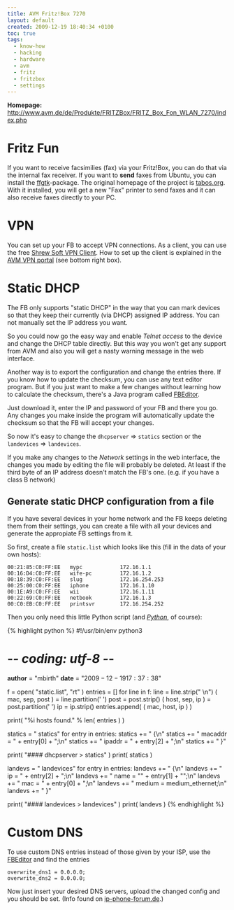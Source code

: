 ```yaml
---
title: AVM Fritz!Box 7270
layout: default
created: 2009-12-19 18:40:34 +0100
toc: true
tags:
  - know-how
  - hacking
  - hardware
  - avm
  - fritz
  - fritzbox
  - settings
---
```

**Homepage:** http://www.avm.de/de/Produkte/FRITZBox/FRITZ_Box_Fon_WLAN_7270/index.php

Fritz Fun
=========

If you want to receive facsimilies (fax) via your Fritz!Box, you can do that via the internal fax receiver. If you want to **send** faxes from Ubuntu, you can install the [ffgtk](http://wiki.ubuntuusers.de/ffgtk)-package. The original homepage of the project is [tabos.org](http://www.tabos.org/ffgtk/). With it installed, you will get a new "Fax" printer to send faxes and it can also receive faxes directly to your PC.


VPN
===

You can set up your FB to accept VPN connections. As a client, you can use the free [Shrew Soft VPN Client](http://www.shrew.net/). How to set up the client is explained in the [AVM VPN portal](http://www.avm.de/de/Service/Service-Portale/Service-Portal/index.php?portal=VPN) (see bottom right box).


Static DHCP
===========

The FB only supports "static DHCP" in the way that you can mark devices so that they keep their currently (via DHCP) assigned IP address. You can not manually set the IP address you want.

So you could now go the easy way and enable *Telnet access* to the device and change the DHCP table directly. But this way you won't get any support from AVM and also you will get a nasty warning message in the web interface.

Another way is to export the configuration and change the entries there. If you know how to update the checksum, you can use any text editor program. But if you just want to make a few changes without learning how to calculate the checksum, there's a Java program called [FBEditor](http://www.ip-phone-forum.de/showthread.php?t=79513).

Just download it, enter the IP and password of your FB and there you go. Any changes you make inside the program will automatically update the checksum so that the FB will accept your changes.

So now it's easy to change the `dhcpserver` ⇒ `statics` section or the `landevices` ⇒ `landevices`.

<p><div class="noteimportant">If you make any changes to the <em>Network</em> settings in the web interface, the changes you made by editing the file will probably be deleted. At least if the third byte of an IP address doesn't match the FB's one. (e.g. if you have a class B network)</div></p>


Generate static DHCP configuration from a file
----------------------------------------------

If you have several devices in your home network and the FB keeps deleting them from their settings, you can create a file with all your devices and generate the appropiate FB settings from it.

So first, create a file `static.list` which looks like this (fill in the data of your own hosts):

~~~
00:21:85:C0:FF:EE   mypc            172.16.1.1
00:16:D4:C0:FF:EE   wife-pc         172.16.1.2
00:18:39:C0:FF:EE   slug            172.16.254.253
00:25:00:C0:FF:EE   iphone          172.16.1.10
00:1E:A9:C0:FF:EE   wii             172.16.1.11
00:22:69:C0:FF:EE   netbook         172.16.1.3
00:C0:EB:C0:FF:EE   printsvr        172.16.254.252
~~~

Then you only need this little Python script (and *[Python](http://www.python.org/)*, of course):

{% highlight python %}
#!/usr/bin/env python3
# -*- coding: utf-8 -*-

__author__ = "mbirth"
__date__   = "$2009-12-19 17:37:38$"

f = open( "static.list", "rt" )
entries = []
for line in f:
    line = line.strip(" \n")
    ( mac, sep, post ) = line.partition(' ')
    post = post.strip()
    ( host, sep, ip ) = post.partition(' ')
    ip = ip.strip()
    entries.append( ( mac, host, ip ) )

print( "%i hosts found." % len( entries ) )

statics = "        statics"
for entry in entries:
    statics += " {\n"
    statics += "                macaddr = " + entry[0] + ";\n"
    statics += "                ipaddr = " + entry[2] + ";\n"
    statics += "        }"

print( "#### dhcpserver > statics" )
print( statics )


landevs = "        landevices"
for entry in entries:
    landevs += " {\n"
    landevs += "                ip = " + entry[2] + ";\n"
    landevs += "                name = \"" + entry[1] + "\";\n"
    landevs += "                mac = " + entry[0] + ";\n"
    landevs += "                medium = medium_ethernet;\n"
    landevs += "        }"

print( "#### landevices > landevices" )
print( landevs )
{% endhighlight %}

Custom DNS
==========

To use custom DNS entries instead of those given by your ISP, use the [FBEditor](http://www.ip-phone-forum.de/showthread.php?t=79513) and find the entries

    overwrite_dns1 = 0.0.0.0;
    overwrite_dns2 = 0.0.0.0;

Now just insert your desired DNS servers, upload the changed config and you should be set. (Info found on [ip-phone-forum.de](http://www.ip-phone-forum.de/showthread.php?t=86191&page=2).)
